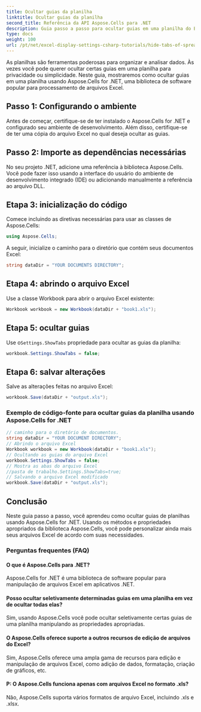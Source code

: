 ```yaml
---
title: Ocultar guias da planilha
linktitle: Ocultar guias da planilha
second_title: Referência da API Aspose.Cells para .NET
description: Guia passo a passo para ocultar guias em uma planilha do Excel usando Aspose.Cells for .NET.
type: docs
weight: 100
url: /pt/net/excel-display-settings-csharp-tutorials/hide-tabs-of-spreadsheet/
---
```

As planilhas são ferramentas poderosas para organizar e analisar dados. Às vezes você pode querer ocultar certas guias em uma planilha para privacidade ou simplicidade. Neste guia, mostraremos como ocultar guias em uma planilha usando Aspose.Cells for .NET, uma biblioteca de software popular para processamento de arquivos Excel.

## Passo 1: Configurando o ambiente

Antes de começar, certifique-se de ter instalado o Aspose.Cells for .NET e configurado seu ambiente de desenvolvimento. Além disso, certifique-se de ter uma cópia do arquivo Excel no qual deseja ocultar as guias.

## Passo 2: Importe as dependências necessárias

No seu projeto .NET, adicione uma referência à biblioteca Aspose.Cells. Você pode fazer isso usando a interface do usuário do ambiente de desenvolvimento integrado (IDE) ou adicionando manualmente a referência ao arquivo DLL.

## Etapa 3: inicialização do código

Comece incluindo as diretivas necessárias para usar as classes de Aspose.Cells:

```csharp
using Aspose.Cells;
```

A seguir, inicialize o caminho para o diretório que contém seus documentos Excel:

```csharp
string dataDir = "YOUR DOCUMENTS DIRECTORY";
```

## Etapa 4: abrindo o arquivo Excel

Use a classe Workbook para abrir o arquivo Excel existente:

```csharp
Workbook workbook = new Workbook(dataDir + "book1.xls");
```

## Etapa 5: ocultar guias

 Use o`Settings.ShowTabs` propriedade para ocultar as guias da planilha:

```csharp
workbook.Settings.ShowTabs = false;
```

## Etapa 6: salvar alterações

Salve as alterações feitas no arquivo Excel:

```csharp
workbook.Save(dataDir + "output.xls");
```

### Exemplo de código-fonte para ocultar guias da planilha usando Aspose.Cells for .NET 
```csharp
// caminho para o diretório de documentos.
string dataDir = "YOUR DOCUMENT DIRECTORY";
// Abrindo o arquivo Excel
Workbook workbook = new Workbook(dataDir + "book1.xls");
// Ocultando as guias do arquivo Excel
workbook.Settings.ShowTabs = false;
// Mostra as abas do arquivo Excel
//pasta de trabalho.Settings.ShowTabs=true;
// Salvando o arquivo Excel modificado
workbook.Save(dataDir + "output.xls");
```

## Conclusão

Neste guia passo a passo, você aprendeu como ocultar guias de planilhas usando Aspose.Cells for .NET. Usando os métodos e propriedades apropriados da biblioteca Aspose.Cells, você pode personalizar ainda mais seus arquivos Excel de acordo com suas necessidades.

### Perguntas frequentes (FAQ)

#### O que é Aspose.Cells para .NET?
    
Aspose.Cells for .NET é uma biblioteca de software popular para manipulação de arquivos Excel em aplicativos .NET.

#### Posso ocultar seletivamente determinadas guias em uma planilha em vez de ocultar todas elas?
   
Sim, usando Aspose.Cells você pode ocultar seletivamente certas guias de uma planilha manipulando as propriedades apropriadas.

#### O Aspose.Cells oferece suporte a outros recursos de edição de arquivos do Excel?

Sim, Aspose.Cells oferece uma ampla gama de recursos para edição e manipulação de arquivos Excel, como adição de dados, formatação, criação de gráficos, etc.

#### P: O Aspose.Cells funciona apenas com arquivos Excel no formato .xls?

Não, Aspose.Cells suporta vários formatos de arquivo Excel, incluindo .xls e .xlsx.